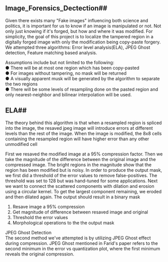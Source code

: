## Image_Forensics_Dectection##
Given there exists many "Fake images" influencing both science and politics, it is important for us to know if an image is manipulated or not. Not only just knowing if it's forged, but how and where it was modified. For simplicity, the goal of this project is to localize the tampered region in a digitally forged image with only the modification being copy-paste forgery. We attempted three algorithms: Error level analysis(ELA), JPEG Ghost detection, Feature matching based analysis. 
 
Assumptions include but not limited to the following: <br/>
● There will be at most one region which has been copy-pasted <br/>
● For images without tampering, no mask will be returned <br/>
● A visually apparent musk will be generated by the algorithm to separate the two regions <br/>
● There will be some levels of resampling done on the pasted region and only nearest-neighbor and bilinear interpolation will be used. <br/>


## ELA## 

The theory behind this algorithm is that when a resampled region is spliced into the image, the resaved jpeg image will introduce errors at different levels than the rest of the image. When the image is modified, the 8x8 cells containing the resampled region will have higher error than any other unmodified cell 
 
First we resaved the modified image at a 95% compression factor. Then we take the magnitude of the difference between the original image and the compressed image. The bright regions in the magnitude show that the region has been modified but is noisy. In order to produce the output mask, we first did a threshold of the error values to remove false-positives. The threshold was set to 128 but was hand-tuned for some applications. Next we want to connect the scattered components with dilation and erosion using a circular kernel. To get the largest component remaining, we eroded and then dilated again. The output should result in a binary mask 
 
1. Resave image a 95% compression <br/>
2. Get magnitude of difference between resaved image and original <br/>
3. Threshold the error values <br/>
4. Morphological operations to the the output mask <br/>

JPEG Ghost Detection <br/>
The second method we've attempted is by utilizing JPEG Ghost effect during compression. JPEG Ghost mentioned in Farid's paper refers to the second minimum in the error vs quantization plot, where the first minimum reveals the original compression.  
